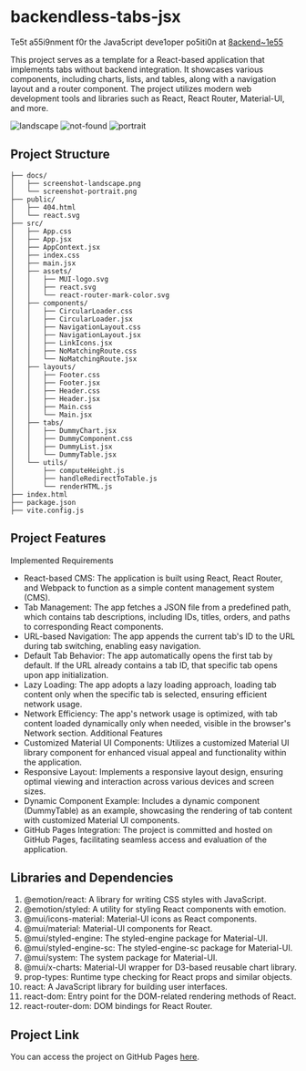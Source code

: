 # backendless-tabs-jsx
Te5t a55i9nment f0r the Java5cript deve1oper po5iti0n at [8ackend~1e55](backendless.com)  
  
This project serves as a template for a React-based application that implements tabs without backend integration. It showcases various components, including charts, lists, and tables, along with a navigation layout and a router component. The project utilizes modern web development tools and libraries such as React, React Router, Material-UI, and more.

![landscape](https://github.com/vadym4che/backendless-tabs-jsx/blob/main/docs/screenshot-landscape.png)
![not-found](https://github.com/vadym4che/backendless-tabs-jsx/blob/main/docs/screenshot-portrait.png)
![portrait](https://github.com/vadym4che/backendless-tabs-jsx/blob/main/docs/screenshot-not-found.png)

## Project Structure
```arduino
├── docs/
│   ├── screenshot-landscape.png
│   └── screenshot-portrait.png
├── public/
│   ├── 404.html
│   └── react.svg
├── src/
│   ├── App.css
│   ├── App.jsx
│   ├── AppContext.jsx
│   ├── index.css
│   ├── main.jsx
│   ├── assets/
│   │   ├── MUI-logo.svg
│   │   ├── react.svg
│   │   └── react-router-mark-color.svg
│   ├── components/
│   │   ├── CircularLoader.css
│   │   ├── CircularLoader.jsx
│   │   ├── NavigationLayout.css
│   │   ├── NavigationLayout.jsx
│   │   ├── LinkIcons.jsx
│   │   ├── NoMatchingRoute.css
│   │   └── NoMatchingRoute.jsx
│   ├── layouts/
│   │   ├── Footer.css
│   │   ├── Footer.jsx
│   │   ├── Header.css
│   │   ├── Header.jsx
│   │   ├── Main.css
│   │   └── Main.jsx
│   ├── tabs/
│   │   ├── DummyChart.jsx
│   │   ├── DummyComponent.css
│   │   ├── DummyList.jsx
│   │   └── DummyTable.jsx
│   └── utils/
│       ├── computeHeight.js
│       ├── handleRedirectToTable.js
│       └── renderHTML.js
├── index.html
├── package.json
├── vite.config.js
```

## Project Features
Implemented Requirements  
+ React-based CMS: The application is built using React, React Router, and Webpack to function as a simple content management system (CMS).
+ Tab Management: The app fetches a JSON file from a predefined path, which contains tab descriptions, including IDs, titles, orders, and paths to corresponding React components.
+ URL-based Navigation: The app appends the current tab's ID to the URL during tab switching, enabling easy navigation.
+ Default Tab Behavior: The app automatically opens the first tab by default. If the URL already contains a tab ID, that specific tab opens upon app initialization.
+ Lazy Loading: The app adopts a lazy loading approach, loading tab content only when the specific tab is selected, ensuring efficient network usage.
+ Network Efficiency: The app's network usage is optimized, with tab content loaded dynamically only when needed, visible in the browser's Network section.
Additional Features  
+ Customized Material UI Components: Utilizes a customized Material UI library component for enhanced visual appeal and functionality within the application.
+ Responsive Layout: Implements a responsive layout design, ensuring optimal viewing and interaction across various devices and screen sizes.
+ Dynamic Component Example: Includes a dynamic component (DummyTable) as an example, showcasing the rendering of tab content with customized Material UI components.
+ GitHub Pages Integration: The project is committed and hosted on GitHub Pages, facilitating seamless access and evaluation of the application.

## Libraries and Dependencies
1. @emotion/react: A library for writing CSS styles with JavaScript.
2. @emotion/styled: A utility for styling React components with emotion.
3. @mui/icons-material: Material-UI icons as React components.
4. @mui/material: Material-UI components for React.
5. @mui/styled-engine: The styled-engine package for Material-UI.
6. @mui/styled-engine-sc: The styled-engine-sc package for Material-UI.
7. @mui/system: The system package for Material-UI.
8. @mui/x-charts: Material-UI wrapper for D3-based reusable chart library.
9. prop-types: Runtime type checking for React props and similar objects.
10. react: A JavaScript library for building user interfaces.
11. react-dom: Entry point for the DOM-related rendering methods of React.
12. react-router-dom: DOM bindings for React Router.

## Project Link
You can access the project on GitHub Pages [here](https://vadym4che.github.io/backendless-tabs-jsx/dummyTable).